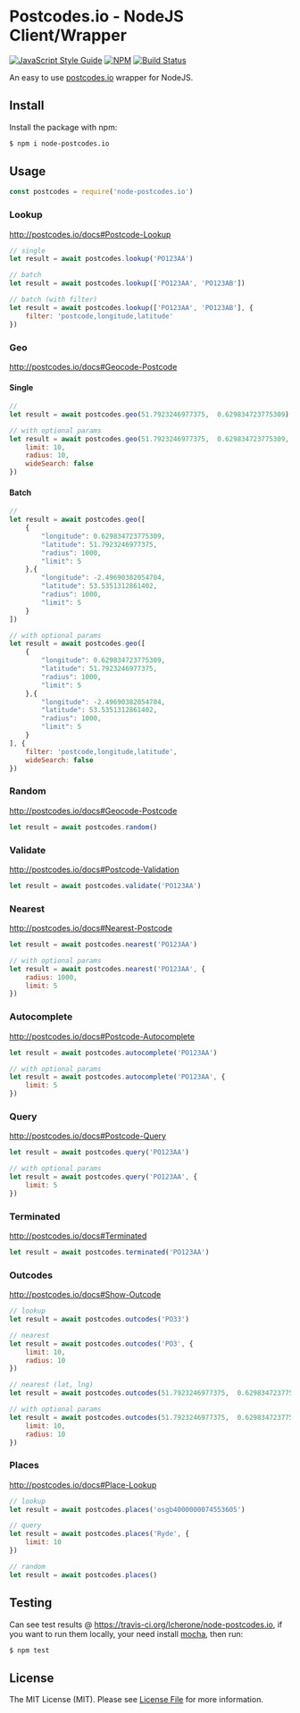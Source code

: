 # Postcodes.io - NodeJS Client/Wrapper

[![JavaScript Style Guide](https://cdn.rawgit.com/standard/standard/master/badge.svg)](https://github.com/standard/standard) [![NPM](https://nodei.co/npm/node-postcodes.io.png?downloads=true&downloadRank=true&stars=true)](https://nodei.co/npm/node-postcodes.io/)
[![Build Status](https://travis-ci.org/lcherone/node-postcodes.io.svg?branch=master)](https://travis-ci.org/lcherone/node-postcodes.io)


An easy to use [postcodes.io](http://postcodes.io/) wrapper for NodeJS.

## Install

Install the package with npm:

``` bash
$ npm i node-postcodes.io
```

## Usage

``` javascript
const postcodes = require('node-postcodes.io')
```

### Lookup

http://postcodes.io/docs#Postcode-Lookup

``` javascript
// single
let result = await postcodes.lookup('PO123AA')

// batch
let result = await postcodes.lookup(['PO123AA', 'PO123AB'])

// batch (with filter)
let result = await postcodes.lookup(['PO123AA', 'PO123AB'], {
    filter: 'postcode,longitude,latitude'
})
```

### Geo

http://postcodes.io/docs#Geocode-Postcode

#### Single

``` javascript
//
let result = await postcodes.geo(51.7923246977375,  0.629834723775309)

// with optional params
let result = await postcodes.geo(51.7923246977375,  0.629834723775309, {
    limit: 10,
    radius: 10,
    wideSearch: false
})
```

#### Batch

``` javascript
//
let result = await postcodes.geo([
    {
        "longitude": 0.629834723775309,
        "latitude": 51.7923246977375,
        "radius": 1000,
        "limit": 5
    },{
        "longitude": -2.49690382054704,
        "latitude": 53.5351312861402,
        "radius": 1000,
        "limit": 5
    }
])

// with optional params
let result = await postcodes.geo([
    {
        "longitude": 0.629834723775309,
        "latitude": 51.7923246977375,
        "radius": 1000,
        "limit": 5
    },{
        "longitude": -2.49690382054704,
        "latitude": 53.5351312861402,
        "radius": 1000,
        "limit": 5
    }
], {
    filter: 'postcode,longitude,latitude',
    wideSearch: false
})
```

### Random

http://postcodes.io/docs#Geocode-Postcode

``` javascript
let result = await postcodes.random()
```

### Validate

http://postcodes.io/docs#Postcode-Validation

``` javascript
let result = await postcodes.validate('PO123AA')
```

### Nearest

http://postcodes.io/docs#Nearest-Postcode

``` javascript
let result = await postcodes.nearest('PO123AA')

// with optional params
let result = await postcodes.nearest('PO123AA', {
    radius: 1000,
    limit: 5
})
```

### Autocomplete

http://postcodes.io/docs#Postcode-Autocomplete

``` javascript
let result = await postcodes.autocomplete('PO123AA')

// with optional params
let result = await postcodes.autocomplete('PO123AA', {
    limit: 5
})
```

### Query

http://postcodes.io/docs#Postcode-Query

``` javascript
let result = await postcodes.query('PO123AA')

// with optional params
let result = await postcodes.query('PO123AA', {
    limit: 5
})
```

### Terminated

http://postcodes.io/docs#Terminated

``` javascript
let result = await postcodes.terminated('PO123AA')
```

### Outcodes

http://postcodes.io/docs#Show-Outcode

``` javascript
// lookup
let result = await postcodes.outcodes('PO33')
```

``` javascript
// nearest
let result = await postcodes.outcodes('PO3', {
    limit: 10,
    radius: 10
})
```

``` javascript
// nearest (lat, lng)
let result = await postcodes.outcodes(51.7923246977375,  0.629834723775309)

// with optional params
let result = await postcodes.outcodes(51.7923246977375,  0.629834723775309, {
    limit: 10,
    radius: 10
})
```

### Places

http://postcodes.io/docs#Place-Lookup

``` javascript
// lookup
let result = await postcodes.places('osgb4000000074553605')

// query
let result = await postcodes.places('Ryde', {
    limit: 10
})

// random
let result = await postcodes.places()
```

## Testing

Can see test results @ https://travis-ci.org/lcherone/node-postcodes.io, if you want to run them locally, your need install [mocha](https://mochajs.org), then run:

``` bash
$ npm test
```

## License

The MIT License (MIT). Please see [License File](https://github.com/lcherone/node-postcodes.io/blob/master/LICENSE) for more information.